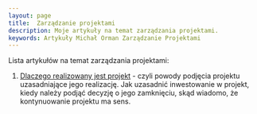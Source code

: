 ```yaml
---
layout: page
title:  Zarządzanie projektami
description: Moje artykuły na temat zarządzania projektami.
keywords: Artykuły Michał Orman Zarządzanie Projektami
---
```

Lista artykułów na temat zarządzania projektami:

  1. [Dlaczego realizowany jest projekt](/artykuly/zarzadzanie-projektami/dlaczego-realizowany-jest-projekt) - czyli
powody podjęcia projektu uzasadniające jego realizację. Jak uzasadnić inwestowanie w projekt, kiedy należy
podjąć decyzję o jego zamknięciu, skąd wiadomo, że kontynuowanie projektu ma sens.
